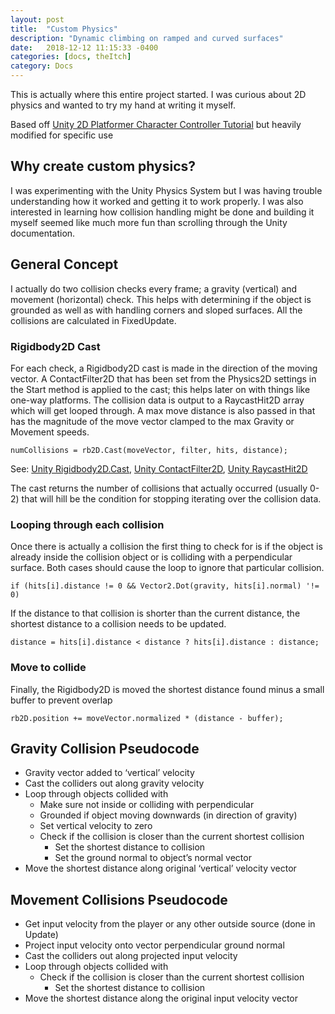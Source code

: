 ```yaml
---
layout: post
title:  "Custom Physics"
description: "Dynamic climbing on ramped and curved surfaces"
date:   2018-12-12 11:15:33 -0400
categories: [docs, theItch]
category: Docs
---
```


This is actually where this entire project started. I was curious about 2D physics and wanted to try my hand at writing it myself. 

Based off [Unity 2D Platformer Character Controller Tutorial](https://www.youtube.com/watch?v=wGI2e3Dzk_w&t=9s) but heavily modified for specific use

<!--more-->

## Why create custom physics?
I was experimenting with the Unity Physics System but I was having trouble understanding how it worked and getting it to work properly. I was also interested in learning how collision handling might be done and building it myself seemed like much more fun than scrolling through the Unity documentation. 

## General Concept
I actually do two collision checks every frame; a gravity (vertical) and movement (horizontal) check. This helps with determining if the object is grounded as well as with handling corners and sloped surfaces. All the collisions are calculated in FixedUpdate. 

### Rigidbody2D Cast
For each check, a Rigidbody2D cast is made in the direction of the moving vector. A ContactFilter2D that has been set from the Physics2D settings in the Start method is applied to the cast; this helps later on with things like one-way platforms.
The collision data is output to a RaycastHit2D array which will get looped through. A max move distance is also passed in that has the magnitude of the move vector clamped to the max Gravity or Movement speeds.

`numCollisions = rb2D.Cast(moveVector, filter, hits, distance);`

See: [Unity Rigidbody2D.Cast](https://docs.unity3d.com/ScriptReference/Rigidbody2D.Cast.html), [Unity ContactFilter2D](https://docs.unity3d.com/ScriptReference/ContactFilter2D.html), [Unity RaycastHit2D](https://docs.unity3d.com/ScriptReference/RaycastHit2D.html)

The cast returns the number of collisions that actually occurred (usually 0-2) that will hill be the condition for stopping iterating over the collision data.

### Looping through each collision
Once there is actually a collision the first thing to check for is if the object is already inside the collision object or is colliding with a perpendicular surface. Both cases should cause the loop to ignore that particular collision.
 
`if (hits[i].distance != 0 && Vector2.Dot(gravity, hits[i].normal) '!= 0)`

If the distance to that collision is shorter than the current distance, the shortest distance to a collision needs to be updated. 

`distance = hits[i].distance < distance ? hits[i].distance : distance;`

### Move to collide 
Finally, the Rigidbody2D is moved the shortest distance found minus a small buffer to prevent overlap

`rb2D.position += moveVector.normalized * (distance - buffer);`

## Gravity Collision Pseudocode
* Gravity vector added to ‘vertical’ velocity
* Cast the colliders out along gravity velocity
* Loop through objects collided with
  * Make sure not inside or colliding with perpendicular 
  * Grounded if object moving downwards (in direction of gravity)
  * Set vertical velocity to zero 
  * Check if the collision is closer than the current shortest collision 
    * Set the shortest distance to collision
    * Set the ground normal to object’s normal vector
* Move the shortest distance along original ‘vertical’ velocity vector 

## Movement Collisions Pseudocode
* Get input velocity from the player or any other outside source (done in Update)
* Project input velocity onto vector perpendicular ground normal
* Cast the colliders out along projected input velocity
* Loop through objects collided with
  * Check if the collision is closer than the current shortest collision 
    * Set the shortest distance to collision
* Move the shortest distance along the original input velocity vector 
